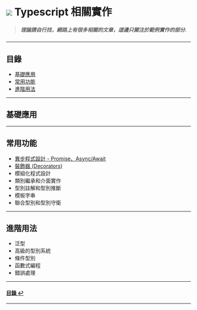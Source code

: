 # ![](https://drive.google.com/uc?id=10INx5_pkhMcYRdx_OO4rXNXxcsvPtBYq) Typescript 相關實作

> ##### 理論請自行找，網路上有很多相關的文章，這邊只關注於範例實作的部分.

---

<!--ts-->
## 目錄
* [基礎應用](#基礎應用)
* [常用功能](#常用功能)
* [進階用法](#進階用法)
<!--te-->

---

## 基礎應用

---

## 常用功能
- [異步程式設計 - Promise、Async/Await](https://github.com/RC-Dev-Tech/typescript-async-await)
- [裝飾器 (Decorators)](https://github.com/RC-Dev-Tech/typescript-decorators)
- 模組化程式設計
- 類別繼承和介面實作
- 型別註解和型別推斷
- 模板字串
- 聯合型別和型別守衛

---

## 進階用法
- 泛型
- 高級的型別系統
- 條件型別
- 函數式編程
- 錯誤處理

---

<!--ts-->
#### [目錄 ↩](#目錄)
<!--te-->
---
